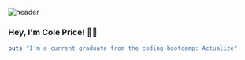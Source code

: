 ![header](https://capsule-render.vercel.app/api?type=waving&color=auto&height=300&section=header&text=Hi%20there!&fontSize=90&fontAlign=70&animation=twinkling&desc=Hi)


### Hey, I'm Cole Price! :man_technologist:
```ruby
puts "I'm a current graduate from the coding bootcamp: Actualize" 
```

<!--
**coledprice/coledprice** is a ✨ _special_ ✨ repository because its `README.md` (this file) appears on your GitHub profile.

Here are some ideas to get you started:

- 🔭 I’m currently working on ...
- 🌱 I’m currently learning ...
- 👯 I’m looking to collaborate on ...
- 🤔 I’m looking for help with ...
- 💬 Ask me about ...
- 📫 How to reach me: ...
- 😄 Pronouns: ...
- ⚡ Fun fact: ...
-->
